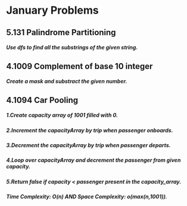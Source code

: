 # January Problems
## 5.131 Palindrome Partitioning
##### Use dfs to find all the substrings of the given string.

## 4.1009 Complement of base 10 integer
##### Create a mask and substract the given number.

## 4.1094 Car Pooling
##### 1.Create capacity array of 1001 filled with 0.
##### 2.Increment the capacityArray by trip when passenger onboards.
##### 3.Decrement the capacityArray by trip when passenger departs.
##### 4.Loop over capacityArray and decrement the passenger from given capacity.
##### 5.Return false if capacity < passenger present in the capacity_array.
##### Time Complexity: O(n) AND Space Complexity: o(max(n,1001)).